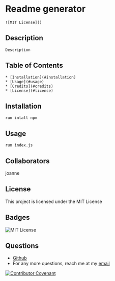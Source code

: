 # Readme generator
    ![MIT License]()
## Description 
    Description
    
## Table of Contents
    
    * [Installation](#installation)
    * [Usage](#usage)
    * [Credits](#credits)
    * [License](#license)
    
    
## Installation
    
    run intall npm
    
## Usage 
    
    run index.js
    
## Collaborators
    
   joanne
    
## License
    
This project is licensed under the MIT License
    
## Badges
    
   ![MIT License]()
## Questions
    
* [Github](https://github.com/github)
* For any more questions, reach me at my [email](email)
    
    
[![Contributor Covenant](https://img.shields.io/badge/Contributor%20Covenant-2.1-4baaaa.svg)](code_of_conduct.md)
    

